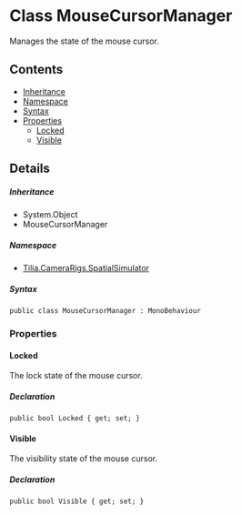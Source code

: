 # Class MouseCursorManager

Manages the state of the mouse cursor.

## Contents

* [Inheritance]
* [Namespace]
* [Syntax]
* [Properties]
  * [Locked]
  * [Visible]

## Details

##### Inheritance

* System.Object
* MouseCursorManager

##### Namespace

* [Tilia.CameraRigs.SpatialSimulator]

##### Syntax

```
public class MouseCursorManager : MonoBehaviour
```

### Properties

#### Locked

The lock state of the mouse cursor.

##### Declaration

```
public bool Locked { get; set; }
```

#### Visible

The visibility state of the mouse cursor.

##### Declaration

```
public bool Visible { get; set; }
```

[Tilia.CameraRigs.SpatialSimulator]: README.md
[Inheritance]: #Inheritance
[Namespace]: #Namespace
[Syntax]: #Syntax
[Properties]: #Properties
[Locked]: #Locked
[Visible]: #Visible
